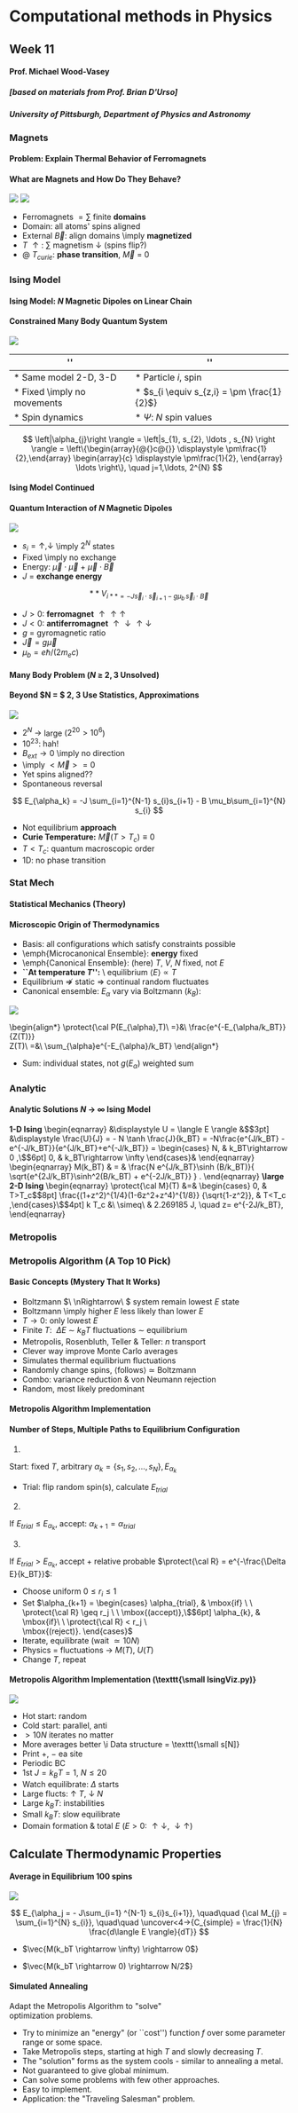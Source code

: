 # Computational methods in Physics
## Week 11
#### Prof. Michael Wood-Vasey
##### [based on materials from Prof. Brian D'Urso]
##### University of Pittsburgh, Department of Physics and Astronomy

### Magnets

#### **Problem: Explain  Thermal Behavior of Ferromagnets**

#### What are Magnets and How Do They Behave?

![](figures/Domains.png)
![](figures/NdFeB-Domains.png)

*  Ferromagnets $= \sum$ finite **domains**   
*   Domain: all   atoms' spins aligned  
*   External $\vec{B}$:  align domains \imply **magnetized**  
*   $T\ \uparrow: \ \sum$  magnetism $\downarrow$ (spins flip?)  
*   @ $T_{curie}$: **phase transition**,  $\vec{M} \ =\ 0$   

### Ising Model

#### Ising Model:  $N$ Magnetic Dipoles on Linear Chain 

#### Constrained Many Body Quantum System
![](figures/figure151c.png)

''                              |'' 
----------------------------- | --------------------
 * Same model 2-D, 3-D        | * Particle $i$,  spin
 * Fixed \imply no movements  | * $s_{i \equiv  s_{z,i} = \pm \frac{1}{2}$}
 * Spin dynamics              | *  $\Psi$:   $N$ spin values


$$
\left|\alpha_{j}\right \rangle  = \left|s_{1}, s_{2}, \ldots ,
s_{N} \right \rangle = \left\{\begin{array}{@{}c@{}} \displaystyle
\pm\frac{1}{2},\end{array}
\begin{array}{c}
 \displaystyle \pm\frac{1}{2},
\end{array}   \ldots \right\}, \quad
j=1,\ldots, 2^{N}
$$

#### Ising Model Continued

#### Quantum Interaction of $N$ Magnetic Dipoles
![](figures/figure151c.png)


* $s_i = \uparrow, \downarrow$ \imply  $2^{N}$  states  
* Fixed \imply no exchange  
* Energy: $\vec{\mu}\cdot\vec{\mu}$ +  $\vec{\mu}\cdot\vec{B}$  
* $J$ = **exchange energy**

$$
**V_{i** = - J\vec{s}_{i}\cdot\vec{s}_{i+1} - g \mu_b\,
\vec{s}_{i}\cdot \vec{B}}
$$
 
 * $J>0$:  **ferromagnet** $\uparrow\uparrow\uparrow$  
 * $J<0$:    **antiferromagnet** $\uparrow\downarrow\uparrow\downarrow$  
*    $g$ = gyromagnetic ratio   
* $\vec{J} = g \vec{\mu}$  
*  $\mu_b = e\hbar/(2m_ec)$   


#### Many Body Problem ($N\ \geq \ 2, 3$ Unsolved)
 #### Beyond $N = $ 2, 3 Use Statistics, Approximations

![](figures/figure151c.png)


 *   $2^{N}\ \rightarrow$ large  ($2^{20} > 10^6$)  
 * $10^{23}$: hah!  
 * $B_{ext}\rightarrow 0$ \imply no direction   
  * \imply $<\vec{M}> = 0$   
  * Yet  spins aligned??  
  *  Spontaneous reversal  

 $$
E_{\alpha_k} =  -J \sum_{i=1}^{N-1} s_{i}s_{i+1} - B
\mu_b\sum_{i=1}^{N} s_{i}
 $$

 * Not equilibrium **approach**   
 *  **Curie Temperature:** $\vec{M}(T>T_c) \equiv 0$   
 * $T<T_c$:  quantum  macroscopic order  
 * 1D: no phase transition   



### Stat Mech

#### Statistical Mechanics (Theory)

#### Microscopic Origin of Thermodynamics

*  Basis:  all configurations which satisfy constraints possible
*  \emph{Microcanonical Ensemble}:  **energy**  fixed
*  \emph{Canonical Ensemble}: (here) $T,\ V,\ N$ fixed, not $E$
*  **``At temperature $T$'':** \ equilibrium  $\langle E\rangle \propto T$
*  Equilibrium $\nRightarrow$ static  $\Rightarrow$ continual random fluctuates
*  Canonical ensemble:  $E_{\alpha}$  vary via Boltzmann ($k_B$):
 

![](figures/figure151c.png)

   \begin{align*}
\protect{\cal P(E_{\alpha},T)\ =}&\  \frac{e^{-E_{\alpha/k_BT}}
{Z(T)}}  
Z(T)\ =&\ \sum_{\alpha}e^{-E_{\alpha}/k_BT}
 \end{align*}

 * Sum: individual states, not $g(E_{\alpha})$  weighted sum


### Analytic

#### Analytic Solutions $N\ \rightarrow\ \infty$ Ising Model

  **1-D Ising**
\begin{eqnarray}
&\displaystyle  U = \langle E \rangle &\$$3pt]
 &\displaystyle   \frac{U}{J} = - N \tanh \frac{J}{k_BT} =
-N\frac{e^{J/k_BT} -e^{-J/k_BT}}{e^{J/k_BT}+e^{-J/k_BT}}   =
 \begin{cases}
   N, &   k_BT\rightarrow 0 ,\$$6pt]
   0, &   k_BT\rightarrow \infty \end{cases}&
\end{eqnarray}
  \begin{eqnarray}
M(k_BT) & = &   \frac{N e^{J/k_BT}\sinh (B/k_BT)}{
\sqrt{e^{2J/k_BT}\sinh^2(B/k_BT) + e^{-2J/k_BT}} } .
 \end{eqnarray}
  **\large 2-D Ising**
   \begin{eqnarray}
 \protect{\cal M}(T) &=& \begin{cases} 0, &  T>T_c\$$8pt]
   \frac{(1+z^2)^{1/4}(1-6z^2+z^4)^{1/8}} {\sqrt{1-z^2}}, &   T<T_c
   ,\end{cases}\$$4pt]
k T_c &\ \simeq\ & 2.269185 J, \quad z= e^{-2J/k_BT},
   \end{eqnarray}

### Metropolis

### Metropolis Algorithm (A Top 10 Pick)

#### Basic Concepts (Mystery That It Works)

 * Boltzmann $\ \nRightarrow\ $ system remain  lowest $E$ state  
 * Boltzmann \imply  higher $E$ less likely than lower $E$  
 * $T \rightarrow 0$: only lowest $E$  
 * Finite $T$: $\ \Delta E \ \sim \ k_BT$  fluctuations $\sim$  equilibrium  
 * Metropolis,  Rosenbluth, Teller \& Teller: $n$ transport  
 * Clever way improve Monte Carlo averages  
 * Simulates thermal equilibrium fluctuations  
 * Randomly change spins,   $\langle$follows$\rangle\ \simeq$ Boltzmann  
 * Combo:   variance reduction \& von Neumann rejection  
 * Random, most likely predominant  


#### Metropolis Algorithm Implementation

#### Number of Steps, Multiple Paths to Equilibrium Configuration

1.
Start: fixed $T$,  arbitrary $\alpha_{k}=\{s_1,
s_2, \ldots, s_N\}, E_{\alpha_k}$  
  *  Trial:   flip random spin(s), calculate $E_{trial}$  

2. 
If $E_{trial} \leq E_{\alpha_{k}}$, accept: $\alpha_{k+1} = \alpha_{trial}$  

3.
If $E_{trial} > E_{\alpha_k}$, accept + relative probable $\protect{\cal R}
= e^{-\frac{\Delta E}{k_BT}}$:  
  *    Choose  uniform  $0 \leq r_i \leq 1$
  *   Set $\alpha_{k+1} =    \begin{cases}
\alpha_{trial}, & \mbox{if} \ \ \protect{\cal R} \geq r_j  \ \
\mbox{(accept)},\$$6pt]
\alpha_{k}, & \mbox{if}\ \ \protect{\cal R} < r_j \ \
\mbox{(reject)}.
\end{cases}$
  * Iterate, equilibrate (wait ${\simeq}10N$)  
  * Physics = fluctuations $\rightarrow$ $M(T)$, $U(T)$  
  * Change $T$, repeat  

#### Metropolis Algorithm Implementation (\texttt{\small IsingViz.py)}
![](figures/figure152c.png) 

 * Hot start: random
 * Cold start: parallel, anti
 * $>10N$ iterates no matter
 * More averages better
 \i
Data structure = \texttt{\small s[N]}
 * Print   $+$, $-$  ea site
 *  Periodic BC
 *  1st $J=k_BT=1$, $N \leq 20$
 *  Watch equilibrate: $\Delta$ starts
 *  Large flucts: $\uparrow$ $T$, $\downarrow$ $N$
 * Large $k_BT$: instabilities
 * Small $k_BT$: slow equilibrate
 *  Domain formation \& total $E$ ($E>0$: $\uparrow\downarrow$, $\downarrow\uparrow$)

## Calculate Thermodynamic Properties

#### Average in Equilibrium 100 spins
![](figures/figure153cMod.png)

$$
E_{\alpha_j = - J\sum_{i=1} ^{N-1} s_{i}s_{i+1}},
\quad\quad {\cal M_{j} =  \sum_{i=1}^{N} s_{i}},  \quad\quad \uncover<4->{C_{simple}  =    \frac{1}{N} \frac{d\langle E \rangle}{dT}}
$$

*  $\vec{M(k_bT \rightarrow \infty) \rightarrow 0$}

* $\vec{M(k_bT \rightarrow 0) \rightarrow N/2$}


#### Simulated Annealing
Adapt the Metropolis Algorithm to "solve"   
optimization problems.

* Try to minimize an "energy" (or ``cost'') function $f$ over some parameter range or some space.
* Take Metropolis steps, starting at high $T$ and slowly decreasing $T$.
* The "solution" forms as the system cools - similar to annealing a metal.
* Not guaranteed to give global minimum.
* Can solve some problems with few other approaches.
* Easy to implement.
* Application: the "Traveling Salesman" problem.



